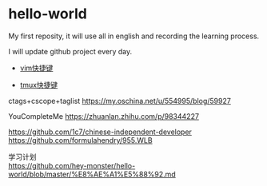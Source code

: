 # hello-world
My first reposity, it will use all in english and recording the learning process.

I will update github project every day.
* [vim快捷键](https://github.com/hey-monster/hello-world/blob/master/doc/vim%E5%BF%AB%E6%8D%B7%E9%94%AE.md)

* [tmux快捷键](http://louiszhai.github.io/2017/09/30/tmux/#Tmux%E5%BF%AB%E6%8D%B7%E6%8C%87%E4%BB%A4)

ctags+cscope+taglist
https://my.oschina.net/u/554995/blog/59927

YouCompleteMe
https://zhuanlan.zhihu.com/p/98344227


https://github.com/1c7/chinese-independent-developer  
https://github.com/formulahendry/955.WLB


学习计划  
https://github.com/hey-monster/hello-world/blob/master/%E8%AE%A1%E5%88%92.md

